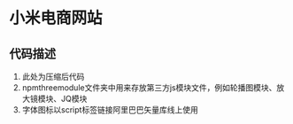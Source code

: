 # 小米电商网站

## 代码描述

1. 此处为压缩后代码
2. npmthreemodule文件夹中用来存放第三方js模块文件，例如轮播图模块、放大镜模块、JQ模块
3. 字体图标以script标签链接阿里巴巴矢量库线上使用

